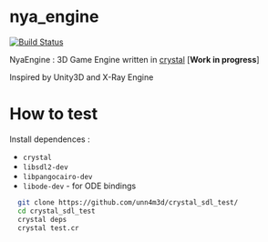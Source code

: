# nya_engine

[![Build Status](https://travis-ci.org/unn4m3d/crystal_sdl_test.svg?branch=master)](https://travis-ci.org/unn4m3d/crystal_sdl_test)

NyaEngine : 3D Game Engine written in [crystal](https://crystal-lang.org/) \[**Work in progress**\]

Inspired by Unity3D and X-Ray Engine

# How to test

Install dependences :
* `crystal`
* `libsdl2-dev`
* `libpangocairo-dev`
* `libode-dev` - for ODE bindings

```sh
  git clone https://github.com/unn4m3d/crystal_sdl_test/
  cd crystal_sdl_test
  crystal deps
  crystal test.cr
```
